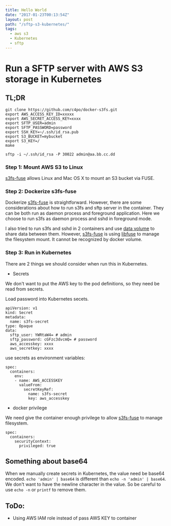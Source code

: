 ```yaml
---
title: Hello World
date: "2017-01-23T00:13:54Z"
layout: post
path: "/sftp-s3-kubernetes/"
tags:
  - aws s3
  - Kubernetes
  - sftp
---
```


# Run a SFTP server with AWS S3 storage in Kubernetes

## TL;DR

```
git clone https://github.com/c4po/docker-s3fs.git
export AWS_ACCESS_KEY_ID=xxxxx
export AWS_SECRET_ACCESS_KEY=xxxx
export SFTP_USER=admin
export SFTP_PASSWORD=password
export SSH_KEY=~/.ssh/id_rsa.pub
export S3_BUCKET=mybucket
export S3_KEY=/
make
```

```
sftp -i ~/.ssh/id_rsa -P 30022 admin@aa.bb.cc.dd
```

### Step 1: Mount AWS S3 to Linux

[s3fs-fuse][81f28669] allows Linux and Mac OS X to mount an S3 bucket via FUSE.

### Step 2: Dockerize s3fs-fuse

Dockerize [s3fs-fuse][81f28669] is straightforward. However, there are some considerations about how to run s3fs and sftp server in the container. They can be both run as daemon process and foreground application. Here we choose to run s3fs as daemon process and sshd in foreground mode.

I also tried to run s3fs and sshd in 2 containers and use [data volume][07eeff1a] to share data between them. However, [s3fs-fuse][81f28669] is using [libfuse][92d36792] to manage the filesystem mount. It cannot be recognized by docker volume.

### Step 3: Run in Kubernetes

There are 2 things we should consider when run this in Kubernetes.

- Secrets

We don't want to put the AWS key to the pod definitions, so they need be read from secrets.

Load password into Kubernetes secets.
```
apiVersion: v1
kind: Secret
metadata:
  name: s3fs-secret
type: Opaque
data:
  sftp_user: YWRtaW4= # admin
  sftp_password: cGFzc3dvcmQ= # password
  aws_accesskey: xxxx
  aws_secretkey: xxxx
```

use secrets as environment variables:
```
spec:
  containers:
    env:
    - name: AWS_ACCESSKEY
      valueFrom:
        secretKeyRef:
          name: s3fs-secret
          key: aws_accesskey
```

- docker privilege

We need give the container enough privilege to allow [s3fs-fuse][81f28669] to manage filesystem.
```
spec:
  containers:
    securityContext:
      privileged: true
```
## Something about base64

When we manually create secrets in Kubernetes, the value need be base64 encoded. `echo 'admin' | base64` is different than `echo -n 'admin' | base64`. We don't want to have the newline character in the value. So be careful to use `echo -n` or `printf` to remove them.

## ToDo:
- Using AWS IAM role instead of pass AWS KEY to container


[81f28669]: https://github.com/s3fs-fuse/s3fs-fuse "s3fs"
[92d36792]: https://github.com/libfuse/libfuse "FUSE"
[07eeff1a]: https://docs.docker.com/engine/tutorials/dockervolumes/ "dockervolume"
